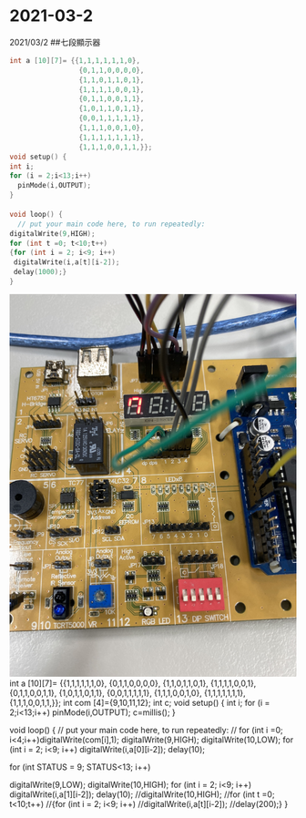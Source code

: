 # 2021-03-2
2021/03/2
##七段顯示器
```c++
int a [10][7]= {{1,1,1,1,1,1,0},
                 {0,1,1,0,0,0,0},
                 {1,1,0,1,1,0,1},
                 {1,1,1,1,0,0,1},
                 {0,1,1,0,0,1,1},
                 {1,0,1,1,0,1,1},
                 {0,0,1,1,1,1,1},
                 {1,1,1,0,0,1,0},
                 {1,1,1,1,1,1,1},
                 {1,1,1,0,0,1,1,}};
void setup() { 
int i;
for (i = 2;i<13;i++)
  pinMode(i,OUTPUT);
}

void loop() {
  // put your main code here, to run repeatedly:
digitalWrite(9,HIGH);
for (int t =0; t<10;t++)
{for (int i = 2; i<9; i++)
 digitalWrite(i,a[t][i-2]);
 delay(1000);}
}
```
![image](https://github.com/milane331/2021-03-2/blob/main/image.jpg)
int a [10][7]= {{1,1,1,1,1,1,0},
                 {0,1,1,0,0,0,0},
                 {1,1,0,1,1,0,1},
                 {1,1,1,1,0,0,1},
                 {0,1,1,0,0,1,1},
                 {1,0,1,1,0,1,1},
                 {0,0,1,1,1,1,1},
                 {1,1,1,0,0,1,0},
                 {1,1,1,1,1,1,1},
                 {1,1,1,0,0,1,1,}};
int com [4]={9,10,11,12}; 
int c;
void setup() { 
int i;
for (i = 2;i<13;i++)
  pinMode(i,OUTPUT);
  c=millis();
}

void loop() {
  // put your main code here, to run repeatedly:
 // for (int i =0; i<4;i++)digitalWrite(com[i],1);
digitalWrite(9,HIGH);
digitalWrite(10,LOW);
for (int i = 2; i<9; i++)
digitalWrite(i,a[0][i-2]);
delay(10);

for (int STATUS = 9; STATUS<13; i++)

digitalWrite(9,LOW);
digitalWrite(10,HIGH);
for (int i = 2; i<9; i++)
digitalWrite(i,a[1][i-2]);
delay(10);
//digitalWrite(10,HIGH);
//for (int t =0; t<10;t++)
//{for (int i = 2; i<9; i++)
 //digitalWrite(i,a[t][i-2]);
 //delay(200);}
}

